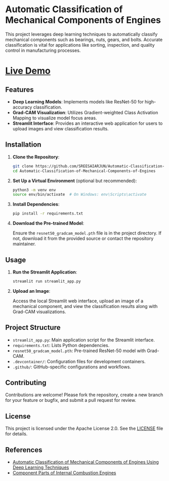 # Automatic Classification of Mechanical Components of Engines

This project leverages deep learning techniques to automatically classify mechanical components such as bearings, nuts, gears, and bolts. Accurate classification is vital for applications like sorting, inspection, and quality control in manufacturing processes.


# [Live Demo](https://automatic-classification-of-mechanical-components-of-engines.streamlit.app/)

## Features

- **Deep Learning Models**: Implements models like ResNet-50 for high-accuracy classification.
- **Grad-CAM Visualization**: Utilizes Gradient-weighted Class Activation Mapping to visualize model focus areas.
- **Streamlit Interface**: Provides an interactive web application for users to upload images and view classification results.

## Installation

1. **Clone the Repository**:

    ```bash
    git clone https://github.com/SREESAIARJUN/Automatic-Classification-of-Mechanical-Components-of-Engines.git
    cd Automatic-Classification-of-Mechanical-Components-of-Engines
    ```

2. **Set Up a Virtual Environment** (optional but recommended):

    ```bash
    python3 -m venv env
    source env/bin/activate  # On Windows: env\Scripts\activate
    ```

3. **Install Dependencies**:

    ```bash
    pip install -r requirements.txt
    ```

4. **Download the Pre-trained Model**:

    Ensure the `resnet50_gradcam_model.pth` file is in the project directory. If not, download it from the provided source or contact the repository maintainer.

## Usage

1. **Run the Streamlit Application**:

    ```bash
    streamlit run streamlit_app.py
    ```

2. **Upload an Image**:

    Access the local Streamlit web interface, upload an image of a mechanical component, and view the classification results along with Grad-CAM visualizations.

## Project Structure

- `streamlit_app.py`: Main application script for the Streamlit interface.
- `requirements.txt`: Lists Python dependencies.
- `resnet50_gradcam_model.pth`: Pre-trained ResNet-50 model with Grad-CAM.
- `.devcontainer/`: Configuration files for development containers.
- `.github/`: GitHub-specific configurations and workflows.

## Contributing

Contributions are welcome! Please fork the repository, create a new branch for your feature or bugfix, and submit a pull request for review.

## License

This project is licensed under the Apache License 2.0. See the [LICENSE](LICENSE) file for details.

## References

- [Automatic Classification of Mechanical Components of Engines Using Deep Learning Techniques](https://zenodo.org/record/8265646)
- [Component Parts of Internal Combustion Engines](https://en.wikipedia.org/wiki/Component_parts_of_internal_combustion_engines)
